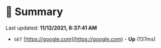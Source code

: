 # 📖 Summary
Last updated: **11/12/2021, 8:37:41 AM**

- `GET` [https://google.com](https://google.com) - **Up** (137ms)
